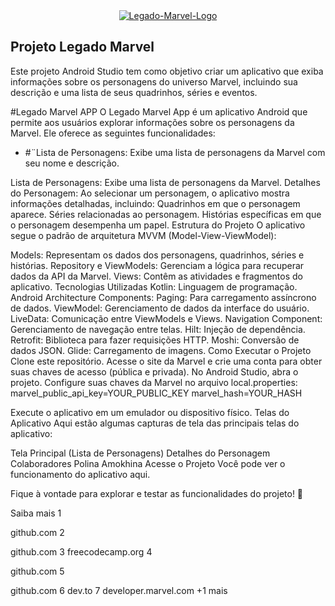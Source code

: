 <div style="text-align: center;">
  <a href="https://imgbb.com/">
    <img src="https://i.ibb.co/BjCwKq2/Legado-Marvel-Logo.jpg" alt="Legado-Marvel-Logo" border="0">
  </a>
</div>

## Projeto Legado Marvel
Este projeto Android Studio tem como objetivo criar um aplicativo que exiba informações sobre os personagens do universo Marvel, incluindo sua descrição e uma lista de seus quadrinhos, séries e eventos. 

#Legado Marvel APP
O Legado Marvel App é um aplicativo Android que permite aos usuários explorar informações sobre os personagens da Marvel. Ele oferece as seguintes funcionalidades:

- #¨Lista de Personagens: Exibe uma lista de personagens da Marvel com seu nome e descrição.

Lista de Personagens: Exibe uma lista de personagens da Marvel.
Detalhes do Personagem: Ao selecionar um personagem, o aplicativo mostra informações detalhadas, incluindo:
Quadrinhos em que o personagem aparece.
Séries relacionadas ao personagem.
Histórias específicas em que o personagem desempenha um papel.
Estrutura do Projeto
O aplicativo segue o padrão de arquitetura MVVM (Model-View-ViewModel):

Models: Representam os dados dos personagens, quadrinhos, séries e histórias.
Repository e ViewModels: Gerenciam a lógica para recuperar dados da API da Marvel.
Views: Contêm as atividades e fragmentos do aplicativo.
Tecnologias Utilizadas
Kotlin: Linguagem de programação.
Android Architecture Components:
Paging: Para carregamento assíncrono de dados.
ViewModel: Gerenciamento de dados da interface do usuário.
LiveData: Comunicação entre ViewModels e Views.
Navigation Component: Gerenciamento de navegação entre telas.
Hilt: Injeção de dependência.
Retrofit: Biblioteca para fazer requisições HTTP.
Moshi: Conversão de dados JSON.
Glide: Carregamento de imagens.
Como Executar o Projeto
Clone este repositório.
Acesse o site da Marvel e crie uma conta para obter suas chaves de acesso (pública e privada).
No Android Studio, abra o projeto.
Configure suas chaves da Marvel no arquivo local.properties:
marvel_public_api_key=YOUR_PUBLIC_KEY
marvel_hash=YOUR_HASH

Execute o aplicativo em um emulador ou dispositivo físico.
Telas do Aplicativo
Aqui estão algumas capturas de tela das principais telas do aplicativo:

Tela Principal (Lista de Personagens)
Detalhes do Personagem
Colaboradores
Polina Amokhina
Acesse o Projeto
Você pode ver o funcionamento do aplicativo aqui.

Fique à vontade para explorar e testar as funcionalidades do projeto! 🚀

Saiba mais
1

github.com
2

github.com
3
freecodecamp.org
4

github.com
5

github.com
6
dev.to
7
developer.marvel.com
+1 mais




